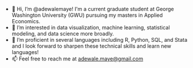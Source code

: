 - 👋 Hi, I’m @adewalemaye! I'm a current graduate student at George Washington University (GWU) pursuing my masters in Applied Economics.
- 👀 I’m interested in data visualization, machine learning, statistical modeling, and data science more broadly. 
- 🌱 I’m proficient in several languages including R, Python, SQL, and Stata and I look forward to sharpen these technical skills and learn new languages!
- 📫 Feel free to reach me at adewale.maye@gmail.com

<!---
adewalemaye/adewalemaye is a ✨ special ✨ repository because its `README.md` (this file) appears on your GitHub profile.
You can click the Preview link to take a look at your changes.
--->
